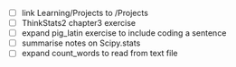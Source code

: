 - [ ] link Learning/Projects to /Projects
- [ ] ThinkStats2 chapter3 exercise
- [ ] expand pig_latin exercise to include coding a sentence
- [ ] summarise notes on Scipy.stats
- [ ] expand count_words to read from text file
